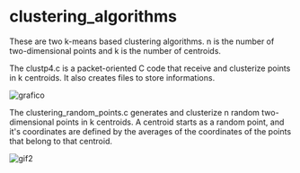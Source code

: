 # clustering_algorithms
These are two k-means based clustering algorithms. n is the number of two-dimensional points and k is the number of centroids.

The clustp4.c is a packet-oriented C code that receive and clusterize points in k centroids. It also creates files to store informations.

![grafico](https://user-images.githubusercontent.com/118558122/219134302-e03d4c72-2a2d-4667-a496-fdc1c834d8d5.gif)

The clustering_random_points.c generates and clusterize n random two-dimensional points in k centroids. A centroid starts as a random point, and it's coordinates are defined by the averages of the coordinates of the points that belong to that centroid.

![gif2](https://user-images.githubusercontent.com/118558122/219137153-73b8f11d-c2aa-40ab-a2aa-b53f0864356b.gif)
